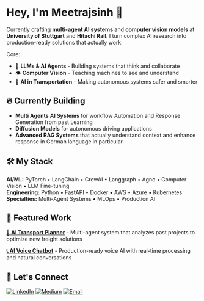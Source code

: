 # Hey, I'm Meetrajsinh 👋

Currently crafting **multi-agent AI systems** and **computer vision models** at **University of Stuttgart** and **Hitachi Rail**. I turn complex AI research into production-ready solutions that actually work.

Core:
- 🤖 **LLMs & AI Agents** - Building systems that think and collaborate
- 👁️ **Computer Vision** - Teaching machines to see and understand
- 🚆 **AI in Transportation** - Making autonomous systems safer and smarter

## 🔥 Currently Building

- **Multi Agents AI Systems** for workflow Automation and Response Generation from past Learning
- **Diffusion Models** for autonomous driving applications
- **Advanced RAG Systems** that actually understand context and enhance response in German language in particular.

## 🛠️ My Stack

**AI/ML:** PyTorch • LangChain • CrewAI • Langgraph • Agno  • Computer Vision • LLM Fine-tuning  
**Engineering:** Python • FastAPI • Docker • AWS • Azure • Kubernetes   
**Specialties:** Multi-Agent Systems • MLOps • Production AI

## 🚀 Featured Work

**[🚛 AI Transport Planner](https://github.com/meetraj19/AI_Transport_planner)** - Multi-agent system that analyzes past projects to optimize new freight solutions

**[📞 AI Voice Chatbot](https://github.com/meetraj19/Voice_ChatbotMJ)** - Production-ready voice AI with real-time processing and natural conversations

## 🤝 Let's Connect

[![LinkedIn](https://img.shields.io/badge/LinkedIn-blue?style=flat-square&logo=linkedin)](https://www.linkedin.com/in/meetrajsinh-jadeja-04601a186/) 
[![Medium](https://img.shields.io/badge/Medium-black?style=flat-square&logo=medium)](https://medium.com/@meetrajj19) 
[![Email](https://img.shields.io/badge/Email-red?style=flat-square&logo=gmail)](mailto:meetrajsinh19.de@gmail.com)


